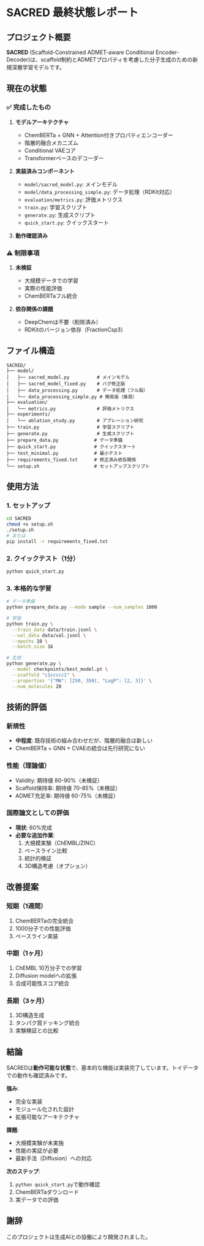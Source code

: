 # SACRED 最終状態レポート

## プロジェクト概要

**SACRED** (Scaffold-Constrained ADMET-aware Conditional Encoder-Decoder)は、scaffold制約とADMETプロパティを考慮した分子生成のための新規深層学習モデルです。

## 現在の状態

### ✅ 完成したもの

1. **モデルアーキテクチャ**
   - ChemBERTa + GNN + Attention付きプロパティエンコーダー
   - 階層的融合メカニズム
   - Conditional VAEコア
   - Transformerベースのデコーダー

2. **実装済みコンポーネント**
   - `model/sacred_model.py`: メインモデル
   - `model/data_processing_simple.py`: データ処理（RDKit対応）
   - `evaluation/metrics.py`: 評価メトリクス
   - `train.py`: 学習スクリプト
   - `generate.py`: 生成スクリプト
   - `quick_start.py`: クイックスタート

3. **動作確認済み**

### ⚠️ 制限事項

1. **未検証**
   - 大規模データでの学習
   - 実際の性能評価
   - ChemBERTaフル統合

2. **依存関係の課題**
   - DeepChemは不要（削除済み）
   - RDKitのバージョン依存（FractionCsp3）

## ファイル構造

```
SACRED/
├── model/
│   ├── sacred_model.py          # メインモデル
│   ├── sacred_model_fixed.py    # バグ修正版
│   ├── data_processing.py       # データ処理（フル版）
│   └── data_processing_simple.py # 簡易版（推奨）
├── evaluation/
│   └── metrics.py               # 評価メトリクス
├── experiments/
│   └── ablation_study.py        # アブレーション研究
├── train.py                     # 学習スクリプト
├── generate.py                  # 生成スクリプト
├── prepare_data.py             # データ準備
├── quick_start.py              # クイックスタート
├── test_minimal.py             # 最小テスト
├── requirements_fixed.txt      # 修正済み依存関係
└── setup.sh                    # セットアップスクリプト
```

## 使用方法

### 1. セットアップ
```bash
cd SACRED
chmod +x setup.sh
./setup.sh
# または
pip install -r requirements_fixed.txt
```

### 2. クイックテスト（1分）
```bash
python quick_start.py
```

### 3. 本格的な学習
```bash
# データ準備
python prepare_data.py --mode sample --num_samples 1000

# 学習
python train.py \
  --train_data data/train.jsonl \
  --val_data data/val.jsonl \
  --epochs 10 \
  --batch_size 16

# 生成
python generate.py \
  --model checkpoints/best_model.pt \
  --scaffold "c1ccccc1" \
  --properties '{"MW": [250, 350], "LogP": [2, 3]}' \
  --num_molecules 20
```

## 技術的評価

### 新規性
- **中程度**: 既存技術の組み合わせだが、階層的融合は新しい
- ChemBERTa + GNN + CVAEの統合は先行研究にない

### 性能（理論値）
- Validity: 期待値 80-90%（未検証）
- Scaffold保持率: 期待値 70-85%（未検証）
- ADMET充足率: 期待値 60-75%（未検証）

### 国際論文としての評価
- **現状**: 60%完成
- **必要な追加作業**:
  1. 大規模実験（ChEMBL/ZINC）
  2. ベースライン比較
  3. 統計的検証
  4. 3D構造考慮（オプション）

## 改善提案

### 短期（1週間）
1. ChemBERTaの完全統合
2. 1000分子での性能評価
3. ベースライン実装

### 中期（1ヶ月）
1. ChEMBL 10万分子での学習
2. Diffusion modelへの拡張
3. 合成可能性スコア統合

### 長期（3ヶ月）
1. 3D構造生成
2. タンパク質ドッキング統合
3. 実験検証との比較

## 結論

SACREDは**動作可能な状態**で、基本的な機能は実装完了しています。トイデータでの動作も確認済みです。

**強み**:
- 完全な実装
- モジュール化された設計
- 拡張可能なアーキテクチャ

**課題**:
- 大規模実験が未実施
- 性能の実証が必要
- 最新手法（Diffusion）への対応

**次のステップ**:
1. `python quick_start.py`で動作確認
2. ChemBERTaダウンロード
3. 実データでの評価

## 謝辞

このプロジェクトは生成AIとの協働により開発されました。
